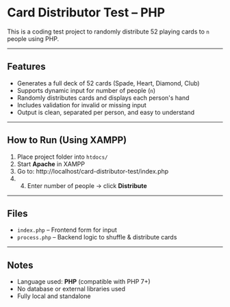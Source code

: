 # Card Distributor Test – PHP

This is a coding test project to randomly distribute 52 playing cards to `n` people using PHP.

---

## Features

- Generates a full deck of 52 cards (Spade, Heart, Diamond, Club)
- Supports dynamic input for number of people (`n`)
- Randomly distributes cards and displays each person's hand
- Includes validation for invalid or missing input
- Output is clean, separated per person, and easy to understand

---

##  How to Run (Using XAMPP)

1. Place project folder into `htdocs/`  
2. Start **Apache** in XAMPP  
3. Go to:  http://localhost/card-distributor-test/index.php
4. 4. Enter number of people → click **Distribute**

---

## Files

- `index.php` – Frontend form for input  
- `process.php` – Backend logic to shuffle & distribute cards

---

## Notes

- Language used: **PHP** (compatible with PHP 7+)
- No database or external libraries used
- Fully local and standalone
